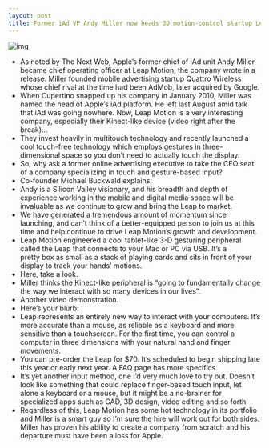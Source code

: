 ```yaml
---
layout: post
title: Former iAd VP Andy Miller now heads 3D motion-control startup Leap Motion
---
```

![img](http://media.idownloadblog.com/wp-content/uploads/2012/07/Andy-Miller-headshot.jpg)
* As noted by The Next Web, Apple’s former chief of iAd unit Andy Miller became chief operating officer at Leap Motion, the company wrote in a release. Miller founded mobile advertising startup Quattro Wireless whose chief rival at the time had been AdMob, later acquired by Google.
* When Cupertino snapped up his company in January 2010, Miller was named the head of Apple’s iAd platform. He left last August amid talk that iAd was going nowhere. Now, Leap Motion is a very interesting company, especially their Kinect-like device (video right after the break)…
* They invest heavily in multitouch technology and recently launched a cool touch-free technology which employs gestures in three-dimensional space so you don’t need to actually touch the display.
* So, why ask a former online advertising executive to take the CEO seat of a company specializing in touch and gesture-based input?
* Co-founder Michael Buckwald explains:
* Andy is a Silicon Valley visionary, and his breadth and depth of experience working in the mobile and digital media space will be invaluable as we continue to grow and bring the Leap to market.
* We have generated a tremendous amount of momentum since launching, and can’t think of a better-equipped person to join us at this time and help continue to drive Leap Motion’s growth and development.
* Leap Motion engineered a cool tablet-like 3-D gesturing peripheral called the Leap that connects to your Mac or PC via USB. It’s a pretty box as small as a stack of playing cards and sits in front of your display to track your hands’ motions.
* Here, take a look.
* Miller thinks the Kinect-like peripheral is “going to fundamentally change the way we interact with so many devices in our lives”.
* Another video demonstration.
* Here’s your blurb:
* Leap represents an entirely new way to interact with your computers. It’s more accurate than a mouse, as reliable as a keyboard and more sensitive than a touchscreen. For the first time, you can control a computer in three dimensions with your natural hand and finger movements.
* You can pre-order the Leap for $70. It’s scheduled to begin shipping late this year or early next year. A FAQ page has more specifics.
* It’s yet another input method, one I’d very much love to try out. Doesn’t look like something that could replace finger-based touch input, let alone a keyboard or a mouse, but it might be a no-brainer for specialized apps such as CAD, 3D design, video editing and so forth.
* Regardless of this, Leap Motion has some hot technology in its portfolio and Miller is a smart guy so I’m sure the hire will work out for both sides. Miller has proven his ability to create a company from scratch and his departure must have been a loss for Apple.

